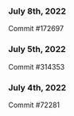 ### July 8th, 2022

Commit #172697

### July 5th, 2022

Commit #314353


### July 4th, 2022

Commit #72281
